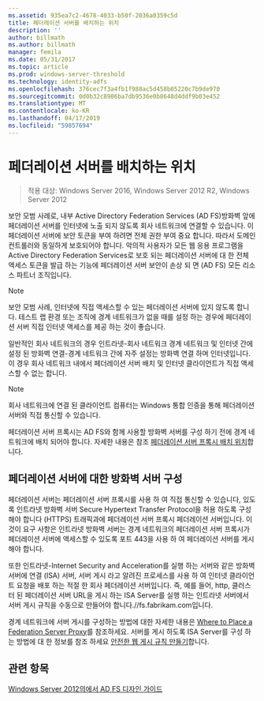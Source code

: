```yaml
---
ms.assetid: 935ea7c2-4678-4033-b50f-2036a0359c5d
title: 페더레이션 서버를 배치하는 위치
description: ''
author: billmath
ms.author: billmath
manager: femila
ms.date: 05/31/2017
ms.topic: article
ms.prod: windows-server-threshold
ms.technology: identity-adfs
ms.openlocfilehash: 376cec7f3a4fb1f988ac5d458b05220c7b9de970
ms.sourcegitcommit: 0d0b32c8986ba7db9536e0b8648d4ddf9b03e452
ms.translationtype: MT
ms.contentlocale: ko-KR
ms.lasthandoff: 04/17/2019
ms.locfileid: "59857694"
---
```

# <a name="where-to-place-a-federation-server"></a>페더레이션 서버를 배치하는 위치

>적용 대상: Windows Server 2016, Windows Server 2012 R2, Windows Server 2012

보안 모범 사례로, 내부 Active Directory Federation Services \(AD FS\)방화벽 앞에 페더레이션 서버를 인터넷에 노출 되지 않도록 회사 네트워크에 연결할 수 있습니다. 이 페더레이션 서버에 보안 토큰을 부여 하려면 전체 권한 부여 중요 합니다. 따라서 도메인 컨트롤러와 동일하게 보호되어야 합니다. 악의적 사용자가 모든 웹 응용 프로그램을 Active Directory Federation Services로 보호 되는 페더레이션 서버에 대 한 전체 액세스 토큰을 발급 하는 기능에 페더레이션 서버 보안이 손상 되 면 \(AD FS\) 모든 리소스 파트너 조직입니다.  
  
> [!NOTE]  
> 보안 모범 사례, 인터넷에 직접 액세스할 수 있는 페더레이션 서버에 있지 않도록 합니다. 테스트 랩 환경 또는 조직에 경계 네트워크가 없을 때를 설정 하는 경우에 페더레이션 서버 직접 인터넷 액세스를 제공 하는 것이 좋습니다.  
  
일반적인 회사 네트워크의 경우 인트라넷\-회사 네트워크 경계 네트워크 및 인터넷 간에 설정 된 방화벽 연결\-경계 네트워크 간에 자주 설정는 방화벽 연결 하며 인터넷입니다. 이 경우 회사 네트워크 내에서 페더레이션 서버 배치 및 인터넷 클라이언트가 직접 액세스할 수 없는 합니다.  
  
> [!NOTE]  
> 회사 네트워크에 연결 된 클라이언트 컴퓨터는 Windows 통합 인증을 통해 페더레이션 서버와 직접 통신할 수 있습니다.  
  
페더레이션 서버 프록시는 AD FS와 함께 사용할 방화벽 서버를 구성 하기 전에 경계 네트워크에 배치 되어야 합니다. 자세한 내용은 참조 [페더레이션 서버 프록시 배치 위치](Where-to-Place-a-Federation-Server-Proxy.md)합니다.  
  
## <a name="configuring-your-firewall-servers-for-a-federation-server"></a>페더레이션 서버에 대한 방화벽 서버 구성  
페더레이션 서버는 페더레이션 서버 프록시를 사용 하 여 직접 통신할 수 있습니다, 있도록 인트라넷 방화벽 서버 Secure Hypertext Transfer Protocol을 허용 하도록 구성 해야 합니다 \(HTTPS\) 트래픽과에 페더레이션 서버 프록시 페더레이션 서버입니다. 이것이 요구 사항은 인트라넷 방화벽 서버는 경계 네트워크의 페더레이션 서버 프록시가 페더레이션 서버에 액세스할 수 있도록 포트 443을 사용 하 여 페더레이션 서버를 게시 해야 합니다.  
  
또한 인트라넷\-Internet Security and Acceleration를 실행 하는 서버와 같은 방화벽 서버에 연결 \(ISA\) 서버, 서버 게시 라고 알려진 프로세스를 사용 하 여 인터넷 클라이언트 요청을 배포 하는 적절 한 회사 페더레이션 서버입니다. 즉, 예를 들어, http, 클러스터 된 페더레이션 서버 URL을 게시 하는 ISA Server를 실행 하는 인트라넷 서버에서 서버 게시 규칙을 수동으로 만들어야 합니다.\/\/fs.fabrikam.com입니다.  
  
경계 네트워크에 서버 게시를 구성하는 방법에 대한 자세한 내용은 [Where to Place a Federation Server Proxy](Where-to-Place-a-Federation-Server-Proxy.md)를 참조하세요. 서버를 게시 하도록 ISA Server를 구성 하는 방법에 대 한 정보를 참조 하세요 [안전한 웹 게시 규칙 만들기](https://go.microsoft.com/fwlink/?LinkId=75182)합니다.  
  
## <a name="see-also"></a>관련 항목
[Windows Server 2012의에서 AD FS 디자인 가이드](AD-FS-Design-Guide-in-Windows-Server-2012.md)
